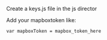 Create a keys.js file in the js director

Add your mapboxtoken like:

``var mapboxToken = mapbox_token_here``
